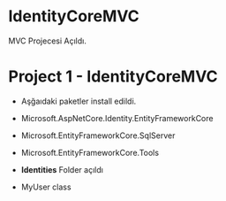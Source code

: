 # IdentityCoreMVC
MVC Projecesi Açıldı.

# Project 1 - IdentityCoreMVC
- Aşğaıdaki paketler install edildi.
- Microsoft.AspNetCore.Identity.EntityFrameworkCore
- Microsoft.EntityFrameworkCore.SqlServer
- Microsoft.EntityFrameworkCore.Tools

- **Identities** Folder açıldı
- MyUser class

